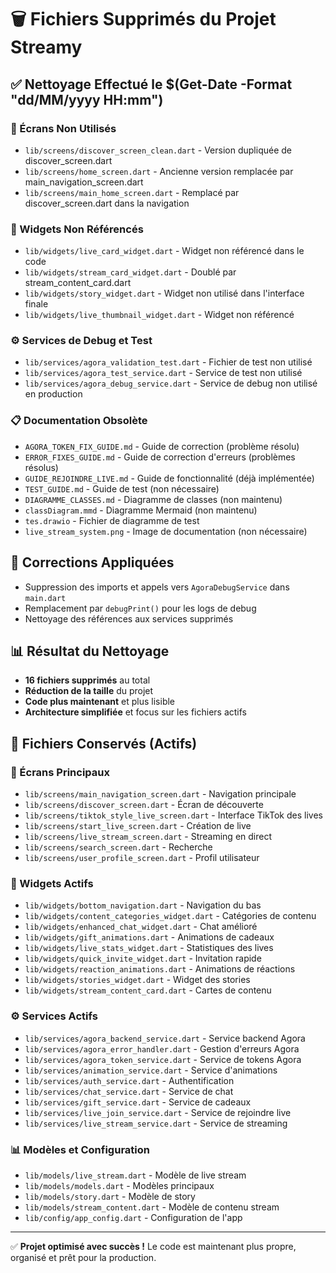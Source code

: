 # 🗑️ Fichiers Supprimés du Projet Streamy

## ✅ Nettoyage Effectué le $(Get-Date -Format "dd/MM/yyyy HH:mm")

### 📄 Écrans Non Utilisés
- `lib/screens/discover_screen_clean.dart` - Version dupliquée de discover_screen.dart
- `lib/screens/home_screen.dart` - Ancienne version remplacée par main_navigation_screen.dart  
- `lib/screens/main_home_screen.dart` - Remplacé par discover_screen.dart dans la navigation

### 🧩 Widgets Non Référencés
- `lib/widgets/live_card_widget.dart` - Widget non référencé dans le code
- `lib/widgets/stream_card_widget.dart` - Doublé par stream_content_card.dart
- `lib/widgets/story_widget.dart` - Widget non utilisé dans l'interface finale
- `lib/widgets/live_thumbnail_widget.dart` - Widget non référencé

### ⚙️ Services de Debug et Test
- `lib/services/agora_validation_test.dart` - Fichier de test non utilisé
- `lib/services/agora_test_service.dart` - Service de test non utilisé
- `lib/services/agora_debug_service.dart` - Service de debug non utilisé en production

### 📋 Documentation Obsolète
- `AGORA_TOKEN_FIX_GUIDE.md` - Guide de correction (problème résolu)
- `ERROR_FIXES_GUIDE.md` - Guide de correction d'erreurs (problèmes résolus)
- `GUIDE_REJOINDRE_LIVE.md` - Guide de fonctionnalité (déjà implémentée)
- `TEST_GUIDE.md` - Guide de test (non nécessaire)
- `DIAGRAMME_CLASSES.md` - Diagramme de classes (non maintenu)
- `classDiagram.mmd` - Diagramme Mermaid (non maintenu)
- `tes.drawio` - Fichier de diagramme de test
- `live_stream_system.png` - Image de documentation (non nécessaire)

## 🔧 Corrections Appliquées
- Suppression des imports et appels vers `AgoraDebugService` dans `main.dart`
- Remplacement par `debugPrint()` pour les logs de debug
- Nettoyage des références aux services supprimés

## 📊 Résultat du Nettoyage
- **16 fichiers supprimés** au total
- **Réduction de la taille** du projet
- **Code plus maintenant** et plus lisible
- **Architecture simplifiée** et focus sur les fichiers actifs

## 🎯 Fichiers Conservés (Actifs)

### 📱 Écrans Principaux
- `lib/screens/main_navigation_screen.dart` - Navigation principale
- `lib/screens/discover_screen.dart` - Écran de découverte
- `lib/screens/tiktok_style_live_screen.dart` - Interface TikTok des lives
- `lib/screens/start_live_screen.dart` - Création de live
- `lib/screens/live_stream_screen.dart` - Streaming en direct
- `lib/screens/search_screen.dart` - Recherche
- `lib/screens/user_profile_screen.dart` - Profil utilisateur

### 🧩 Widgets Actifs
- `lib/widgets/bottom_navigation.dart` - Navigation du bas
- `lib/widgets/content_categories_widget.dart` - Catégories de contenu
- `lib/widgets/enhanced_chat_widget.dart` - Chat amélioré
- `lib/widgets/gift_animations.dart` - Animations de cadeaux
- `lib/widgets/live_stats_widget.dart` - Statistiques des lives
- `lib/widgets/quick_invite_widget.dart` - Invitation rapide
- `lib/widgets/reaction_animations.dart` - Animations de réactions
- `lib/widgets/stories_widget.dart` - Widget des stories
- `lib/widgets/stream_content_card.dart` - Cartes de contenu

### ⚙️ Services Actifs
- `lib/services/agora_backend_service.dart` - Service backend Agora
- `lib/services/agora_error_handler.dart` - Gestion d'erreurs Agora
- `lib/services/agora_token_service.dart` - Service de tokens Agora
- `lib/services/animation_service.dart` - Service d'animations
- `lib/services/auth_service.dart` - Authentification
- `lib/services/chat_service.dart` - Service de chat
- `lib/services/gift_service.dart` - Service de cadeaux
- `lib/services/live_join_service.dart` - Service de rejoindre live
- `lib/services/live_stream_service.dart` - Service de streaming

### 📊 Modèles et Configuration
- `lib/models/live_stream.dart` - Modèle de live stream
- `lib/models/models.dart` - Modèles principaux
- `lib/models/story.dart` - Modèle de story
- `lib/models/stream_content.dart` - Modèle de contenu stream
- `lib/config/app_config.dart` - Configuration de l'app

---

✅ **Projet optimisé avec succès !** Le code est maintenant plus propre, organisé et prêt pour la production.
